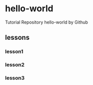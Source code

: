 # hello-world
Tutorial Repository hello-world by Github 
## lessons
### lesson1
### lesson2
### lesson3
